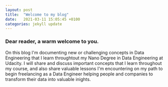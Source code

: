 ```yaml
---
layout: post
title:  "Welcome to my blog"
date:   2021-03-11 15:05:45 +0100
categories: jekyll update
---
```

### Dear reader, a warm welcome to you. 
On this blog I'm documenting new or challenging concepts in Data Engineering that I learn throughtout my Nano Degree in Data Engineering at Udacity. I will share and discuss important concepts that I learn throughout my course, and also share valuable lessons I'm encountering on my path to begin freelancing as a Data Engineer helping people and companies to transform their data into valuable inights.